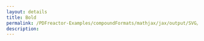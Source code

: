 ```yaml
---
layout: details
title: Bold
permalink: /PDFreactor-Examples/compoundFormats/mathjax/jax/output/SVG/fonts/TeX/Caligraphic/Bold/
description: 
---
```





